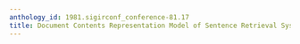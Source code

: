 ```yaml
---
anthology_id: 1981.sigirconf_conference-81.17
title: Document Contents Representation Model of Sentence Retrieval System SCAT-IR
---
```

